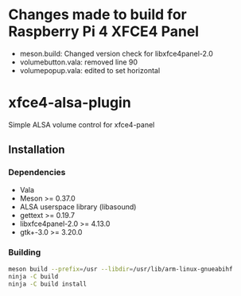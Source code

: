 # Changes made to build for Raspberry Pi 4 XFCE4 Panel
- meson.build: Changed version check for libxfce4panel-2.0
- volumebutton.vala: removed line 90
- volumepopup.vala: edited to set horizontal

# xfce4-alsa-plugin
Simple ALSA volume control for xfce4-panel

## Installation
### Dependencies
- Vala
- Meson >= 0.37.0
- ALSA userspace library (libasound)
- gettext >= 0.19.7
- libxfce4panel-2.0 >= 4.13.0
- gtk+-3.0 >= 3.20.0

### Building
```sh
meson build --prefix=/usr --libdir=/usr/lib/arm-linux-gnueabihf
ninja -C build
ninja -C build install
```
